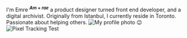 I'm Emre <sup>**_Am + rae_**</sup> a product designer turned front end developer, and a digital archivist. Originally from Istanbul, I currently reside in Toronto. Passionate about helping others.
![My profile photo 😉](https://emre.ca/profile.jpeg)
![Pixel Tracking Test](https://mostlyemre.goatcounter.com/count?p=/github-profile)
